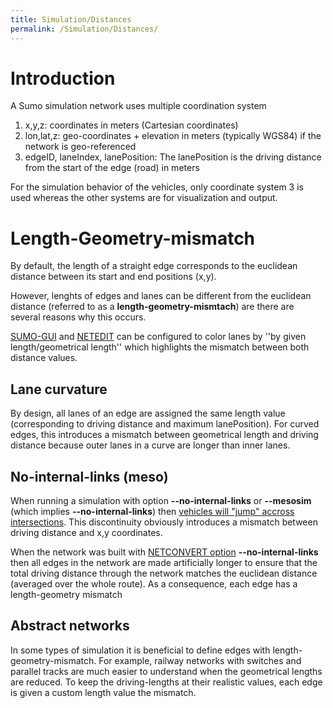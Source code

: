 ```yaml
---
title: Simulation/Distances
permalink: /Simulation/Distances/
---
```


# Introduction
A Sumo simulation network uses multiple coordination system

1. x,y,z: coordinates in meters (Cartesian coordinates)
2. lon,lat,z: geo-coordinates + elevation in meters (typically WGS84) if the network is geo-referenced
3. edgeID, laneIndex, lanePosition: The lanePosition is the driving distance from the start of the edge (road) in meters

For the simulation behavior of the vehicles, only coordinate system 3 is used
whereas the other systems are for visualization and output.

# Length-Geometry-mismatch

By default, the length of a straight edge corresponds to the euclidean distance
between its start and end positions (x,y). 

However, lenghts of edges and lanes can be different from the euclidean
distance (referred to as a **length-geometry-mismtach**) are there are several reasons why this occurs.


[SUMO-GUI](../SUMO-GUI.md/#edgelane_visualisation_settings) and [NETEDIT](../NETEDIT.md) can be configured to color lanes by ''by given length/geometrical length'' which highlights the mismatch between both distance values.

## Lane curvature
By design, all lanes of an edge are assigned the same length value (corresponding to driving distance and maximum lanePosition).
For curved edges, this introduces a mismatch between geometrical length and driving distance because outer
lanes in a curve are longer than inner lanes.

## No-internal-links (meso)
When running a simulation with option **--no-internal-links** or **--mesosim**
(which implies **--no-internal-links**) then [vehicles will "jump" accross
intersections](Intersections.md#internal_links).
This discontinuity obviously introduces a mismatch between driving distance and
x,y coordinates.

When the network was built with [NETCONVERT option](../NETCONVERT) **--no-internal-links** then all edges in the network are made artificially longer to ensure that the total driving distance through the network matches the euclidean distance (averaged over the whole route). As a consequence, each edge has a length-geometry mismatch

## Abstract networks
In some types of simulation it is beneficial to define edges with
length-geometry-mismatch. For example, railway networks with switches and parallel tracks are much easier to understand when the
geometrical lengths are reduced. To keep the driving-lengths at their realistic values, each edge is given a custom length value the mismatch.
